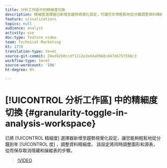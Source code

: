 ```yaml
---
title: 分析工作區中的精細度切換
description: 精細度選擇器已新增至趨勢視覺化設定，可讓您非常輕鬆地從分鐘調整資料精細度，一直到一年。 該設定將同時調整圖形和源表，從而保存取消隱藏和操作表的步驟。
feature: visualizations
topics: null
audience: analyst
activity: use
doc-type: feature video
team: Technical Marketing
kt: 1770
translation-type: tm+mt
source-git-commit: 24ad92b0ccdf1112e3ed4a0968cd47db757598c3
workflow-type: tm+mt
source-wordcount: '106'
ht-degree: 0%

---
```



# [!UICONTROL 分析工作區] 中的精細度切換 {#granularity-toggle-in-analysis-workspace}

已將 [!UICONTROL 精細度] 選擇器新增至趨勢視覺化設定，讓您能夠輕鬆地從分鐘到年 [!UICONTROL 度] ，調整資料精細度。 該設定將同時調整圖形和源表，從而保存取消隱藏和操縱表的步驟。

>[!VIDEO](https://video.tv.adobe.com/v/23548/?quality=12)
